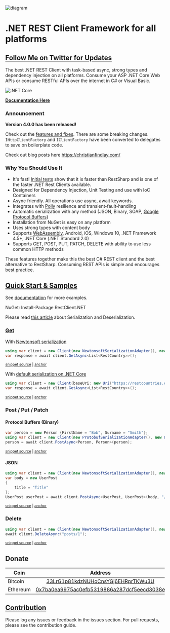 ![diagram](https://github.com/MelbourneDeveloper/Restclient.Net/blob/main/src/Images/Rendered/Logo.jpg) 

# .NET REST Client Framework for all platforms #

## [Follow Me on Twitter for Updates](https://twitter.com/intent/follow?screen_name=cfdevelop&tw_p=followbutton) ##

The best .NET REST Client with task-based async, strong types and dependency injection on all platforms. Consume your ASP .NET Core Web APIs or consume RESTful APIs over the internet in C# or Visual Basic.

![.NET Core](https://github.com/MelbourneDeveloper/RestClient.Net/workflows/.NET%20Core/badge.svg)

**[Documentation Here](https://github.com/MelbourneDeveloper/RestClient.Net/wiki)**

### Announcement ###

**Version 4.0.0 has been released!**

Check out the [features and fixes](https://github.com/MelbourneDeveloper/RestClient.Net/projects/3). There are some breaking changes. `IHttpClientFactory` and `IClientFactory` have been converted to delegates to save on boilerplate code.

Check out blog posts here https://christianfindlay.com/

### Why You Should Use It ###

* It's fast! [Initial tests](https://codereview.stackexchange.com/questions/235804/c-rest-client-benchmarking) show that it is faster than RestSharp and is one of the faster .NET Rest Clients available.
* Designed for Dependency Injection, Unit Testing and use with IoC Containers
* Async friendly. All operations use async, await keywords.
* Integrates with [Polly](https://github.com/MelbourneDeveloper/RestClient.Net/wiki/Integration-With-Polly) resilience and transient-fault-handling
* Automatic serialization with any method (JSON, Binary, SOAP, [Google Protocol Buffers](https://developers.google.com/protocol-buffers))
* Installation from NuGet is easy on any platform
* Uses strong types with content body
* Supports [WebAssembly](https://github.com/MelbourneDeveloper/RestClient.Net/wiki/Web-Assembly-Support), Android, iOS, Windows 10, .NET Framework 4.5+, .NET Core (.NET Standard 2.0)
* Supports GET, POST, PUT, PATCH, DELETE with ability to use less common HTTP methods

These features together make this the best C# REST client and the best alternative to RestSharp. Consuming REST APIs is simple and encourages best practice.

## [Quick Start & Samples](https://github.com/MelbourneDeveloper/RestClient.Net/wiki/Quick-Start-&-Samples)

See [documentation](https://github.com/MelbourneDeveloper/RestClient.Net/wiki/Quick-Start-&-Samples) for more examples.

NuGet: Install-Package RestClient.NET

Please read [this article](https://github.com/MelbourneDeveloper/RestClient.Net/wiki/Serialization-and-Deserialization-(ISerializationAdapter)#newtonsoft) about Serialization and Deserialization.


### [Get](https://github.com/MelbourneDeveloper/RestClient.Net/blob/13c95c615400d39523c02e803b46a564ff4c91db/RestClient.Net.UnitTests/UnitTests.cs#L81)

With [Newtonsoft serialization](https://github.com/MelbourneDeveloper/RestClient.Net/wiki/Serialization-and-Deserialization-With-ISerializationAdapter#newtonsoft)

<!-- snippet: GetNewtonsoft -->
<a id='snippet-getnewtonsoft'></a>
```cs
using var client = new Client(new NewtonsoftSerializationAdapter(), new Uri("https://restcountries.eu/rest/v2/"));
var response = await client.GetAsync<List<RestCountry>>();
```
<sup><a href='/src/RestClient.Net.UnitTests/Snippets.cs#L28-L33' title='Snippet source file'>snippet source</a> | <a href='#snippet-getnewtonsoft' title='Start of snippet'>anchor</a></sup>
<!-- endSnippet -->

With [default serialization on .NET Core](https://github.com/MelbourneDeveloper/RestClient.Net/wiki/Serialization-and-Deserialization-With-ISerializationAdapter#default-json-serialization-adapter)

<!-- snippet: GetDefault -->
<a id='snippet-getdefault'></a>
```cs
using var client = new Client(baseUri: new Uri("https://restcountries.eu/rest/v2/"));
var response = await client.GetAsync<List<RestCountry>>();
```
<sup><a href='/src/RestClient.Net.UnitTests/Snippets.cs#L41-L46' title='Snippet source file'>snippet source</a> | <a href='#snippet-getdefault' title='Start of snippet'>anchor</a></sup>
<!-- endSnippet -->


### Post / Put / Patch


#### Protocol Buffers (Binary)

<!-- snippet: PostBinary -->
<a id='snippet-postbinary'></a>
```cs
var person = new Person {FirstName = "Bob", Surname = "Smith"};
using var client = new Client(new ProtobufSerializationAdapter(), new Uri("http://localhost:42908/person"));
person = await client.PostAsync<Person, Person>(person);
```
<sup><a href='/src/RestClient.Net.UnitTests/Snippets.cs#L53-L59' title='Snippet source file'>snippet source</a> | <a href='#snippet-postbinary' title='Start of snippet'>anchor</a></sup>
<!-- endSnippet -->


#### JSON

<!-- snippet: PostNewtonsoft -->
<a id='snippet-postnewtonsoft'></a>
```cs
using var client = new Client(new NewtonsoftSerializationAdapter(), new Uri("https://jsonplaceholder.typicode.com"));
var body = new UserPost
{
    title = "Title"
};
UserPost userPost = await client.PostAsync<UserPost, UserPost>(body, "/posts");
```
<sup><a href='/src/RestClient.Net.UnitTests/Snippets.cs#L65-L74' title='Snippet source file'>snippet source</a> | <a href='#snippet-postnewtonsoft' title='Start of snippet'>anchor</a></sup>
<!-- endSnippet -->


### Delete

<!-- snippet: DeleteDefault -->
<a id='snippet-deletedefault'></a>
```cs
using var client = new Client(new NewtonsoftSerializationAdapter(), new Uri("https://jsonplaceholder.typicode.com"));
await client.DeleteAsync("posts/1");
```
<sup><a href='/src/RestClient.Net.UnitTests/Snippets.cs#L17-L22' title='Snippet source file'>snippet source</a> | <a href='#snippet-deletedefault' title='Start of snippet'>anchor</a></sup>
<!-- endSnippet -->


## Donate

| Coin           | Address |
| -------------  |:-------------:|
| Bitcoin        | [33LrG1p81kdzNUHoCnsYGj6EHRprTKWu3U](https://www.blockchain.com/btc/address/33LrG1p81kdzNUHoCnsYGj6EHRprTKWu3U) |
| Ethereum       | [0x7ba0ea9975ac0efb5319886a287dcf5eecd3038e](https://etherdonation.com/d?to=0x7ba0ea9975ac0efb5319886a287dcf5eecd3038e) |


## [Contribution](https://github.com/MelbourneDeveloper/RestClient.Net/blob/master/CONTRIBUTING.md)

Please log any issues or feedback in the issues section. For pull requests, please see the contribution guide.
